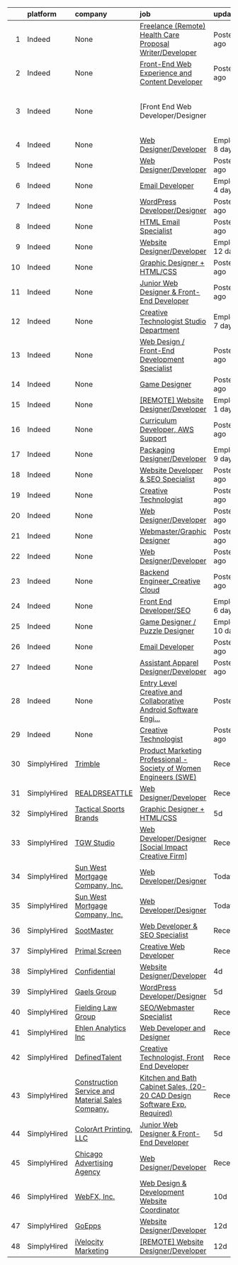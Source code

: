 

|    | platform    | company                                                  | job                                                                                                                                                                                                                                                                                                                                                                                                                                                                                                                                                                                                          | update_time                | location                                |
|---:|:------------|:---------------------------------------------------------|:-------------------------------------------------------------------------------------------------------------------------------------------------------------------------------------------------------------------------------------------------------------------------------------------------------------------------------------------------------------------------------------------------------------------------------------------------------------------------------------------------------------------------------------------------------------------------------------------------------------|:---------------------------|:----------------------------------------|
|  1 | Indeed      | None                                                     | [Freelance (Remote) Health Care Proposal Writer/Developer](https://www.indeed.com/rc/clk?jk=69608ecdc6b5d55b&fccid=6d70b2c847d85de3&vjs=3)                                                                                                                                                                                                                                                                                                                                                                                                                                                                   | Posted1 day ago            | Cary, NC 27518•Remote                   |
|  2 | Indeed      | None                                                     | [Front-End Web Experience and Content Developer](https://www.indeed.com/rc/clk?jk=082e8ee7cba3c259&fccid=9779abf4bed46377&vjs=3)                                                                                                                                                                                                                                                                                                                                                                                                                                                                             | Posted5 days ago           | Conshohocken, PA 19428                  |
|  3 | Indeed      | None                                                     | [Front End Web Developer/Designer || Fulltime Position](https://www.indeed.com/company/Adwait/jobs/Front-End-Web-Developer-Designer-Fulltime-Position-233ce3e3a9e18bdd?fccid=72c96b53b07b31cc&vjs=3)                                                                                                                                                                                                                                                                                                                                                                                                         | EmployerActive 1 day ago   | Austin, TX                              |
|  4 | Indeed      | None                                                     | [Web Designer/Developer](https://www.indeed.com/pagead/clk?mo=r&ad=-6NYlbfkN0CC4Rf1NDsMzatXfrAMgdBL-oXz5tYLpf4NHE40CBp3Ipv4hKhgb-yaLFOh7Uo6lb28QjRmoseJj0WVz8Wk9P-fy-_CmYUv8JXmNWV0gg1vJ0sfMLU5wZQypmwfq_5tb2EoMVedcDEhU3bONOhNmzCPU2t5RXm0LL3OpwcAJt__Hjgk246yGNijLrQDYEB5yv6eLQWxcLnlPFMwG3OgxO6CiGEAZB_sk_iNdomjzAguNYwuw6uqCkHNOan-UZLEzTgWqoh-G6sIU7kifRD8QBcEVSYwHMUrr-BzMCNDCMLSvUwu1aMDu6lX1hAbFQ_aZBRAFm-aRbAxh8cIW3gtDPiUaTb0aqDY8UTkV3XY8p2HACR7VjfQ2Ls05HeL1zAC6_Q4eqd5UD6vA6JMRVudtEPBs2WTQukibdgo0xCqtBhPUrou987Ou6I0Vi4-T7f-XECKbTik96x3TRm7_CqMEvNIKynpIa1Ug4f7wSH_9wxe4w==&p=1&fvj=1&vjs=3) | EmployerActive 8 days ago  | Tyler, TX 75702                         |
|  5 | Indeed      | None                                                     | [Web Designer/Developer](https://www.indeed.com/pagead/clk?mo=r&ad=-6NYlbfkN0BK9GXDcakwdiqmeo8o-2GvkYnmPkq7xevAHdeF_847qp19ZICumveElJNYXMG14WLHM3lcTwG4aU3nD3h6efActRGE4bWzg81fTBjmGzswqY2AmrIoIjG-ZzFW9nlyw5Aag-3ldx-YGo-vLzB-XXhOCCQwhu1zR0GYmiyxIxe8vqI4rfxTpiOzDd9J1EKPRLaeS6dfJau-hIC0V61grUsZIGFRZjtoe36uxibuTjojPmKJ_pu8CZSRKgoGc-FX6JVQyUgRFjDKslyMGFz639I_gSNrFE-spZvIgSBH6QuLBbNFcBPefg73IT6sKzHx9KPd1UYOI8kvPDZUD_a7myWk5-A5Y5nW_AcdaqAFzB8dzfrsB53ax28Y7Vj6UyRLp4HWwh9tkF3gXGNHoPPrRfsBpSFJk8FOg1C8RpeROlFGUDATFxAAULnCK6VYMCyexIECRejP9BL-SNyqzlXj1_JaB2VVEfXgg10=&p=2&fvj=0&vjs=3)             | Posted6 days ago           | Madison, WI                             |
|  6 | Indeed      | None                                                     | [Email Developer](https://www.indeed.com/pagead/clk?mo=r&ad=-6NYlbfkN0DBngY5b4yB-TlcVsy-QsRo8iRp5hY8m7P-4u0yD8OPehX8tfe9tVu8yLDxUwV1mcXpzDtcRT1puk8ssp37JpBq2RU1tj8fTYohERlythDvhzaPlSzGrmsTPL8PqrQ5kCH5vedCQ8gP54taFvY8aRDguBaMqvvsWG-SupohkEUWVBo0c7TKWYOqQ1DtEgnMgEve-8Lgb61Do7AVMRYMROYCxPlWVZAMIOVIFTS2NTOydWEPRYx-E3CKChl9K7QZGTInhlBPv1mUjks5SBHh0-VplQCUVqLBrzSNl5S3XIDTJwEUHUgOlz4IzR0vi78SPD9NwuwCVKfQW2eBGVy0GIhwngC5C7K3KCgmmW5YLqdRq-9J-AMn5NlNUapfNKfWkoRNJiJrmVRnHuzW1sq3WHousWqll3TRmOkeykhjxVl1AM8zlsc6F5c-yId5bezZyWRyDdD22veFh7Vcmx1-WHJl5mCz1fPmnqU=&p=3&fvj=1&vjs=3)                    | EmployerActive 4 days ago  | Remote                                  |
|  7 | Indeed      | None                                                     | [WordPress Developer/Designer](https://www.indeed.com/rc/clk?jk=026e7e728c263258&fccid=dd616958bd9ddc12&vjs=3)                                                                                                                                                                                                                                                                                                                                                                                                                                                                                               | Posted5 days ago           | Remote                                  |
|  8 | Indeed      | None                                                     | [HTML Email Specialist](https://www.indeed.com/rc/clk?jk=ac9b68de75f74121&fccid=31771ae15c8df476&vjs=3)                                                                                                                                                                                                                                                                                                                                                                                                                                                                                                      | Posted6 days ago           | Phoenix, AZ 85016 (Camelback East area) |
|  9 | Indeed      | None                                                     | [Website Designer/Developer](https://www.indeed.com/company/GoEpps/jobs/Website-Designer-Developer-601480ae5fe613ec?fccid=223c5f3bc109e845&vjs=3)                                                                                                                                                                                                                                                                                                                                                                                                                                                            | EmployerActive 12 days ago | Remote                                  |
| 10 | Indeed      | None                                                     | [Graphic Designer + HTML/CSS](https://www.indeed.com/company/Tactical-Sports-Brands/jobs/Graphic-Designer-HTML-CSS-286b765a720a256f?fccid=cb7632a3ea404fc0&vjs=3)                                                                                                                                                                                                                                                                                                                                                                                                                                            | Posted5 days ago           | Remote                                  |
| 11 | Indeed      | None                                                     | [Junior Web Designer & Front-End Developer](https://www.indeed.com/rc/clk?jk=af7fcadcfc5b63c3&fccid=dd616958bd9ddc12&vjs=3)                                                                                                                                                                                                                                                                                                                                                                                                                                                                                  | Posted5 days ago           | Remote                                  |
| 12 | Indeed      | None                                                     | [Creative Technologist Studio Department](https://www.indeed.com/company/RadicalMedia/jobs/Creative-Technologist-Studio-Department-af6ae532f62303aa?fccid=85082b956897115b&vjs=3)                                                                                                                                                                                                                                                                                                                                                                                                                            | EmployerActive 7 days ago  | New York, NY 10014 (West Village area)  |
| 13 | Indeed      | None                                                     | [Web Design / Front-End Development Specialist](https://www.indeed.com/company/Insivia/jobs/Web-Design-ea30c528636eccb8?fccid=48d750da3f3bb525&vjs=3)                                                                                                                                                                                                                                                                                                                                                                                                                                                        | Posted4 days ago           | Remote                                  |
| 14 | Indeed      | None                                                     | [Game Designer](https://www.indeed.com/company/Boss-Fight-Entertainment/jobs/Game-Designer-d17f470ed6f2b460?fccid=3e8d2d69d6873f85&vjs=3)                                                                                                                                                                                                                                                                                                                                                                                                                                                                    | Posted4 days ago           | Austin, TX+1 location•Remote            |
| 15 | Indeed      | None                                                     | [[REMOTE] Website Designer/Developer](https://www.indeed.com/company/iVelocity-Marketing/jobs/Website-Designer-Developer-bca70bba4c5e10ee?fccid=63f4bff78d0b153b&vjs=3)                                                                                                                                                                                                                                                                                                                                                                                                                                      | EmployerActive 1 day ago   | Remote                                  |
| 16 | Indeed      | None                                                     | [Curriculum Developer, AWS Support](https://www.indeed.com/rc/clk?jk=63f0e413108c3acf&fccid=fe2d21eef233e94a&vjs=3)                                                                                                                                                                                                                                                                                                                                                                                                                                                                                          | Posted7 days ago           | Seattle, WA                             |
| 17 | Indeed      | None                                                     | [Packaging Designer/Developer](https://www.indeed.com/company/DreamGro-Enterprises/jobs/Packaging-Designer-Developer-37c965b9964a9961?fccid=59f42360cbe959ac&vjs=3)                                                                                                                                                                                                                                                                                                                                                                                                                                          | EmployerActive 9 days ago  | New York, NY                            |
| 18 | Indeed      | None                                                     | [Website Developer & SEO Specialist](https://www.indeed.com/rc/clk?jk=01eac791452f1f83&fccid=94d9bd2da8311a99&vjs=3)                                                                                                                                                                                                                                                                                                                                                                                                                                                                                         | Posted1 day ago            | Vancouver, WA 98683 (Bennington area)   |
| 19 | Indeed      | None                                                     | [Creative Technologist](https://www.indeed.com/rc/clk?jk=4c91778731deb6de&fccid=0258bd41493433c4&vjs=3)                                                                                                                                                                                                                                                                                                                                                                                                                                                                                                      | Posted10 days ago          | Remote                                  |
| 20 | Indeed      | None                                                     | [Web Designer/Developer](https://www.indeed.com/rc/clk?jk=d138693dd44b1464&fccid=dd616958bd9ddc12&vjs=3)                                                                                                                                                                                                                                                                                                                                                                                                                                                                                                     | Posted6 days ago           | Madison, WI                             |
| 21 | Indeed      | None                                                     | [Webmaster/Graphic Designer](https://www.indeed.com/company/InnoTech-Construction,-Inc./jobs/Webmaster-Graphic-Designer-0a8cd7f7870a48bb?fccid=f51b2b3efbb0c604&vjs=3)                                                                                                                                                                                                                                                                                                                                                                                                                                       | Posted5 days ago           | Tallahassee, FL                         |
| 22 | Indeed      | None                                                     | [Web Designer/Developer](https://www.indeed.com/rc/clk?jk=eb4aaa6759a68894&fccid=84a5fcfefaa30b8d&vjs=3)                                                                                                                                                                                                                                                                                                                                                                                                                                                                                                     | Posted6 days ago           | Cincinnati, OH 45249                    |
| 23 | Indeed      | None                                                     | [Backend Engineer_Creative Cloud](https://www.indeed.com/rc/clk?jk=20ee03db5cd7fa47&fccid=f89deb5a97c7738a&vjs=3)                                                                                                                                                                                                                                                                                                                                                                                                                                                                                            | Posted5 days ago           | San Jose, CA                            |
| 24 | Indeed      | None                                                     | [Front End Developer/SEO](https://www.indeed.com/company/ModFXMedia/jobs/Front-End-Developer-SEO-d5a6e55a956ae2a8?fccid=4aa2165f883c1b5d&vjs=3)                                                                                                                                                                                                                                                                                                                                                                                                                                                              | EmployerActive 6 days ago  | Fleming Island, FL 32003                |
| 25 | Indeed      | None                                                     | [Game Designer / Puzzle Designer](https://www.indeed.com/company/Coin-Crew-Games/jobs/Game-Designer-fb0badcf57d20521?fccid=a5b77e788db24302&vjs=3)                                                                                                                                                                                                                                                                                                                                                                                                                                                           | EmployerActive 10 days ago | Remote                                  |
| 26 | Indeed      | None                                                     | [Email Developer](https://www.indeed.com/company/Afterpay-Touch/jobs/Email-Developer-095349dcab1824a4?fccid=49023dc4dc722a14&vjs=3)                                                                                                                                                                                                                                                                                                                                                                                                                                                                          | Posted11 days ago          | San Francisco, CA                       |
| 27 | Indeed      | None                                                     | [Assistant Apparel Designer/Developer](https://www.indeed.com/rc/clk?jk=6c40375de8dd76da&fccid=cbb61893b079d71e&vjs=3)                                                                                                                                                                                                                                                                                                                                                                                                                                                                                       | Posted5 days ago           | Lynnwood, WA 98036                      |
| 28 | Indeed      | None                                                     | [Entry Level Creative and Collaborative Android Software Engi...](https://www.indeed.com/company/Medicomp-Inc./jobs/Entry-Level-Creative-Collaborative-Android-Software-Engineer-7eaee056bf26d7a5?fccid=5634f18cece5c617&vjs=3)                                                                                                                                                                                                                                                                                                                                                                              | PostedToday                | Melbourne, FL 32904                     |
| 29 | Indeed      | None                                                     | [Creative Technologist](https://www.indeed.com/rc/clk?jk=db6580d6afd3a426&fccid=f368300325e8e8bc&vjs=3)                                                                                                                                                                                                                                                                                                                                                                                                                                                                                                      | Posted4 days ago           | New York, NY                            |
| 30 | SimplyHired | [Trimble](None)                                          | [Product Marketing Professional - Society of Women Engineers (SWE)](https://www.simplyhired.com/job/PpU6syLwwuBcaUDu2n59LPVOilK_h3AXxr6cPyx38qrCh2WWbR_5qg?q=creative+developer)                                                                                                                                                                                                                                                                                                                                                                                                                             | Recently                   | Redding, CA                             |
| 31 | SimplyHired | [REALDRSEATTLE](None)                                    | [Web Designer/Developer](https://www.simplyhired.com/job/1soJLoY-iQwO9cyD5LD-8i7XqhdFUn71dn2xI_d-k9jBkkVihoHtCw?q=creative+developer)                                                                                                                                                                                                                                                                                                                                                                                                                                                                        | Recently                   | Seattle, WA                             |
| 32 | SimplyHired | [Tactical Sports Brands](None)                           | [Graphic Designer + HTML/CSS](https://www.simplyhired.com/job/L3D54ikixhVNYzUS0zMwfcQaZYlj3iWXjbcJtSQowiCzkKCTcX3FTA?q=creative+developer)                                                                                                                                                                                                                                                                                                                                                                                                                                                                   | 5d                         | Remote                                  |
| 33 | SimplyHired | [TGW Studio](None)                                       | [Web Developer/Designer [Social Impact Creative Firm]](https://www.simplyhired.com/job/B8B8CTXERmspU5CLEO3hfN3qBGoMPtSLY7A9fthJzrtb5jeQAiOulg?q=creative+developer)                                                                                                                                                                                                                                                                                                                                                                                                                                          | Recently                   | Rochester, NY                           |
| 34 | SimplyHired | [Sun West Mortgage Company, Inc.](None)                  | [Web Developer/Designer](https://www.simplyhired.com/job/ThW3KIZdrhMdlavRXeXT_hmKbZXe5dtIPsZmLzu-JRfZL-SZrLwx6A?q=creative+developer)                                                                                                                                                                                                                                                                                                                                                                                                                                                                        | Today                      | Guaynabo, PR                            |
| 35 | SimplyHired | [Sun West Mortgage Company, Inc.](None)                  | [Web Developer/Designer](https://www.simplyhired.com/job/ThW3KIZdrhMdlavRXeXT_hmKbZXe5dtIPsZmLzu-JRfZL-SZrLwx6A?q=creative+developer)                                                                                                                                                                                                                                                                                                                                                                                                                                                                        | Today                      | Guaynabo, PR                            |
| 36 | SimplyHired | [SootMaster](None)                                       | [Web Developer & SEO Specialist](https://www.simplyhired.com/job/Wvl11QN_itIcmWiFuRZhwuOIb4Oha5aDX1f1xopSfoku8v8YuaWAYg?q=creative+developer)                                                                                                                                                                                                                                                                                                                                                                                                                                                                | Recently                   | Milton, FL                              |
| 37 | SimplyHired | [Primal Screen](None)                                    | [Creative Web Developer](https://www.simplyhired.com/job/vg9wF3HtntDkNccskhgcCEZKe0XeeFby-ew6EruvT2Q0BewMa134sA?q=creative+developer)                                                                                                                                                                                                                                                                                                                                                                                                                                                                        | Recently                   | Atlanta, GA                             |
| 38 | SimplyHired | [Confidential](None)                                     | [Website Designer/Developer](https://www.simplyhired.com/job/cOxeouLxnHCUcftpTBBkz6Z2uaKCP8KwFfSWsNWVhlZkY_lmiRI9PA?q=creative+developer)                                                                                                                                                                                                                                                                                                                                                                                                                                                                    | 4d                         | Dallas, TX                              |
| 39 | SimplyHired | [Gaels Group](None)                                      | [WordPress Developer/Designer](https://www.simplyhired.com/job/_yxOktLM4iCtrZaDoCTOLrBMGKnwYgnjqjrI-PAS4j8r8dR4HfgkEQ?q=creative+developer)                                                                                                                                                                                                                                                                                                                                                                                                                                                                  | 5d                         | Remote                                  |
| 40 | SimplyHired | [Fielding Law Group](None)                               | [SEO/Webmaster Specialist](https://www.simplyhired.com/job/hK32Z07_JqldiqhkF5IcEgSLmGnEJTmSpzn_qSMjBtpMEZtWuH9a1Q?q=creative+developer)                                                                                                                                                                                                                                                                                                                                                                                                                                                                      | Recently                   | Moses Lake, WA                          |
| 41 | SimplyHired | [Ehlen Analytics Inc](None)                              | [Web Developer and Designer](https://www.simplyhired.com/job/4Kvz6FAgyqfQJZfoDtnZ-vDCtiXdQ877sEyUaeiSpqV0JveNmCodZA?q=creative+developer)                                                                                                                                                                                                                                                                                                                                                                                                                                                                    | Recently                   | Asheville, NC                           |
| 42 | SimplyHired | [DefinedTalent](None)                                    | [Creative Technologist, Front End Developer](https://www.simplyhired.com/job/7pQLUf-KpWUJ6eJVN6KPxMGoW9XNe9mQoePvgsHPCdjPLiQ-SN4Zlg?q=creative+developer)                                                                                                                                                                                                                                                                                                                                                                                                                                                    | Recently                   | New York, NY                            |
| 43 | SimplyHired | [Construction Service and Material Sales Company.](None) | [Kitchen and Bath Cabinet Sales, (20-20 CAD Design Software Exp. Required)](https://www.simplyhired.com/job/nIgKQiV755xuvStmIPZc-gyGxTrjP1dAogOCWN3UOsI8HqzRdQVDmw?q=creative+developer)                                                                                                                                                                                                                                                                                                                                                                                                                     | Recently                   | Phoenix, AZ                             |
| 44 | SimplyHired | [ColorArt Printing, LLC](None)                           | [Junior Web Designer & Front-End Developer](https://www.simplyhired.com/job/ab3ohFh4idgVumCngqWH_rq1MDZLNWVxS7A_B4frsIYyaixKM2Wp1w?q=creative+developer)                                                                                                                                                                                                                                                                                                                                                                                                                                                     | 5d                         | Remote                                  |
| 45 | SimplyHired | [Chicago Advertising Agency](None)                       | [Web Designer/Developer](https://www.simplyhired.com/job/23GrxY3DXanyVJPwv-7OUGr-nN_rn56tdDS8Ppaql8PeaUrZqiWAOA?q=creative+developer)                                                                                                                                                                                                                                                                                                                                                                                                                                                                        | Recently                   | Remote                                  |
| 46 | SimplyHired | [WebFX, Inc.](None)                                      | [Web Design & Development Website Coordinator](https://www.simplyhired.com/job/m3usTYC8L4K_F8l4g1P_3odN0azfhxQ_YVc4EQbEqJ-hBkDnlPUClA?q=creative+developer)                                                                                                                                                                                                                                                                                                                                                                                                                                                  | 10d                        | Harrisburg, PA                          |
| 47 | SimplyHired | [GoEpps](None)                                           | [Website Designer/Developer](https://www.simplyhired.com/job/hMjApZndx0YWLPygkrQstx6XHcoCPcS_gQpilKcXXolHbBrN4siWkA?q=creative+developer)                                                                                                                                                                                                                                                                                                                                                                                                                                                                    | 12d                        | Remote                                  |
| 48 | SimplyHired | [iVelocity Marketing](None)                              | [[REMOTE] Website Designer/Developer](https://www.simplyhired.com/job/EqIo9-pH69pfjPxolI4ev4-HT0UdpotJZ2DKbvfYJiW25yLuL64Uww?q=creative+developer)                                                                                                                                                                                                                                                                                                                                                                                                                                                           | 12d                        | Remote                                  |